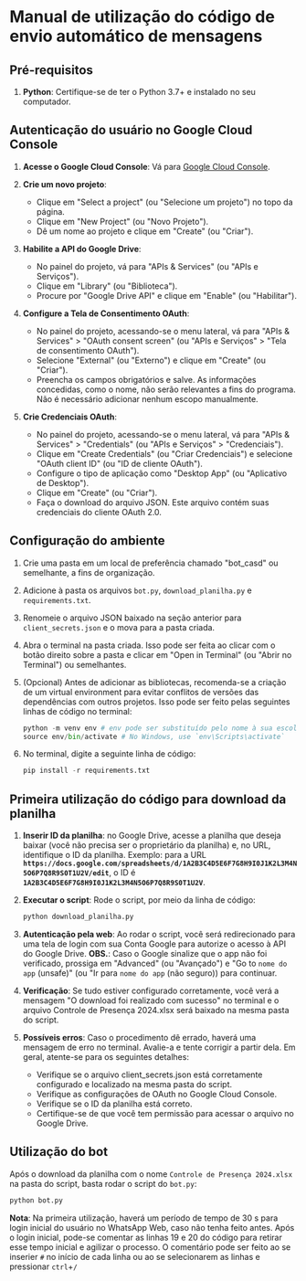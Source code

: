 # Manual de utilização do código de envio automático de mensagens
## Pré-requisitos
1. **Python**: Certifique-se de ter o Python 3.7+ e instalado no seu computador.


## Autenticação do usuário no Google Cloud Console
1. **Acesse o Google Cloud Console**: Vá para [Google Cloud Console](https://console.cloud.google.com/).
   
2. **Crie um novo projeto**:
   - Clique em "Select a project" (ou "Selecione um projeto") no topo da página.
   - Clique em "New Project" (ou "Novo Projeto").
   - Dê um nome ao projeto e clique em "Create" (ou "Criar").
     
3. **Habilite a API do Google Drive**:
   - No painel do projeto, vá para "APIs & Services" (ou "APIs e Serviços").
   - Clique em "Library" (ou "Biblioteca").
   - Procure por "Google Drive API" e clique em "Enable" (ou "Habilitar").
     
4. **Configure a Tela de Consentimento OAuth**:
   - No painel do projeto, acessando-se o menu lateral, vá para "APIs & Services" > "OAuth consent screen" (ou "APIs e Serviços" > "Tela de consentimento OAuth").
   - Selecione "External" (ou "Externo") e clique em "Create" (ou "Criar").
   - Preencha os campos obrigatórios e salve. As informações concedidas, como o nome, não serão relevantes a fins do programa. Não é necessário adicionar nenhum escopo manualmente.
     
5. **Crie Credenciais OAuth**:
   - No painel do projeto, acessando-se o menu lateral, vá para "APIs & Services" > "Credentials" (ou "APIs e Serviços" > "Credenciais").
   - Clique em "Create Credentials" (ou "Criar Credenciais") e selecione "OAuth client ID" (ou "ID de cliente OAuth").
   - Configure o tipo de aplicação como "Desktop App" (ou "Aplicativo de Desktop").
   - Clique em "Create" (ou "Criar").
   - Faça o download do arquivo JSON. Este arquivo contém suas credenciais do cliente OAuth 2.0.


## Configuração do ambiente
1. Crie uma pasta em um local de preferência chamado "bot_casd" ou semelhante, a fins de organização.
   
2. Adicione à pasta os arquivos `bot.py`, `download_planilha.py` e `requirements.txt`.
   
3. Renomeie o arquivo JSON baixado na seção anterior para `client_secrets.json` e o mova para a pasta criada.
   
4. Abra o terminal na pasta criada. Isso pode ser feita ao clicar com o botão direito sobre a pasta e clicar em "Open in Terminal" (ou "Abrir no Terminal") ou semelhantes.
   
5. (Opcional) Antes de adicionar as bibliotecas, recomenda-se a criação de um virtual environment para evitar conflitos de versões das dependências com outros projetos. Isso pode ser feito pelas seguintes linhas de código no terminal:
   ```python
   python -m venv env # env pode ser substituído pelo nome à sua escolha
   source env/bin/activate # No Windows, use `env\Scripts\activate`
   ```
   
6. No terminal, digite a seguinte linha de código:
   ```python
   pip install -r requirements.txt
   ```


## Primeira utilização do código para download da planilha
1. **Inserir ID da planilha**: no Google Drive, acesse a planilha que deseja baixar (você não precisa ser o proprietário da planilha) e, no URL, identifique o ID da planilha.
   Exemplo: para a URL **`https://docs.google.com/spreadsheets/d/1A2B3C4D5E6F7G8H9I0J1K2L3M4N5O6P7Q8R9S0T1U2V/edit`**, o ID é **`1A2B3C4D5E6F7G8H9I0J1K2L3M4N5O6P7Q8R9S0T1U2V`**.
  
2. **Executar o script**: Rode o script, por meio da linha de código:
   ```python
   python download_planilha.py
   ```
   
3. **Autenticação pela web**: Ao rodar o script, você será redirecionado para uma tela de login com sua Conta Google para autorize o acesso à API do Google Drive.
   **OBS.**: Caso o Google sinalize que o app não foi verificado, prossiga em "Advanced" (ou "Avançado") e "Go to `nome do app` (unsafe)" (ou "Ir para `nome do app` (não seguro)) para continuar.
   
5. **Verificação**: Se tudo estiver configurado corretamente, você verá a mensagem "O download foi realizado com sucesso" no terminal e o arquivo Controle de Presença 2024.xlsx será baixado na mesma pasta do script.
   
6. **Possíveis erros**: Caso o procedimento dê errado, haverá uma mensagem de erro no terminal. Avalie-a e tente corrigir a partir dela. Em geral, atente-se para os seguintes detalhes:
   - Verifique se o arquivo client_secrets.json está corretamente configurado e localizado na mesma pasta do script.
   - Verifique as configurações de OAuth no Google Cloud Console.
   - Verifique se o ID da planilha está correto.
   - Certifique-se de que você tem permissão para acessar o arquivo no Google Drive.
  

## Utilização do bot
Após o download da planilha com o nome `Controle de Presença 2024.xlsx` na pasta do script, basta rodar o script do `bot.py`:
```python
python bot.py
```
**Nota**: Na primeira utilização, haverá um período de tempo de 30 s para login inicial do usuário no WhatsApp Web, caso não tenha feito antes. Após o login inicial, pode-se comentar as linhas 19 e 20 do código para retirar esse tempo inicial e agilizar o processo. O comentário pode ser feito ao se inserier `#` no início de cada linha ou ao se selecionarem as linhas e pressionar `ctrl`+`/`
